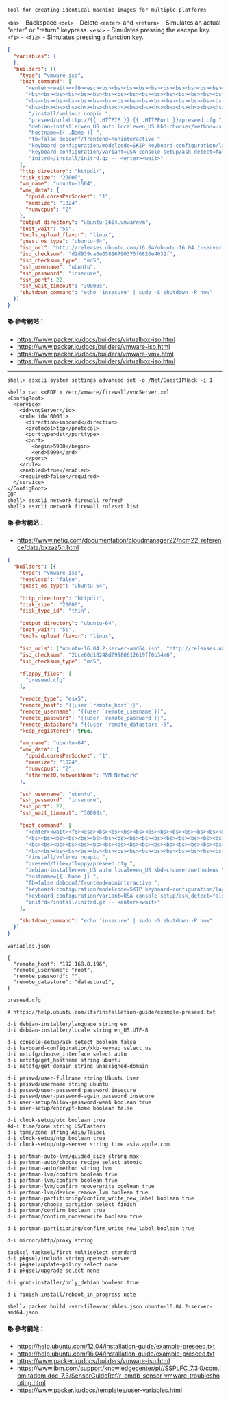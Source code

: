 `Tool for creating identical machine images for multiple platforms`

`<bs>` - Backspace
`<del>` - Delete
`<enter>` and `<return>` - Simulates an actual "enter" or "return" keypress.
`<esc>` - Simulates pressing the escape key.
`<f1>` - `<f12>` - Simulates pressing a function key.


```json
{
  "variables": {
  },
  "builders": [{
    "type": "vmware-iso",
    "boot_command": [
      "<enter><wait><<f6><esc><bs><bs><bs><bs><bs><bs><bs><bs><bs><bs><bs><bs><bs><bs><bs><bs><bs>",
      "<bs><bs><bs><bs><bs><bs><bs><bs><bs><bs><bs><bs><bs><bs><bs><bs><bs><bs><bs><bs><bs><bs>",
      "<bs><bs><bs><bs><bs><bs><bs><bs><bs><bs><bs><bs><bs><bs><bs><bs><bs><bs><bs><bs><bs><bs>",
      "<bs><bs><bs><bs><bs><bs><bs><bs><bs><bs><bs><bs><bs><bs><bs><bs><bs><bs><bs><bs><bs><bs>",
       "/install/vmlinuz noapic ",
       "preseed/url=http://{{ .HTTPIP }}:{{ .HTTPPort }}/preseed.cfg ",
       "debian-installer=en_US auto locale=en_US kbd-chooser/method=us ",
       "hostname={{ .Name }} ",
       "fb=false debconf/frontend=noninteractive ",
       "keyboard-configuration/modelcode=SKIP keyboard-configuration/layout=USA ",
       "keyboard-configuration/variant=USA console-setup/ask_detect=false ",
       "initrd=/install/initrd.gz -- <enter><wait>"
    ],
    "http_directory": "httpdir",
    "disk_size": "20000",
    "vm_name": "ubuntu-1604",
    "vmx_data": {
      "cpuid.coresPerSocket": "1",
      "memsize": "1024",
      "numvcpus": "2"
    },
    "output_directory": "ubuntu-1604.vmwarevm",
    "boot_wait": "5s",
    "tools_upload_flavor": "linux",
    "guest_os_type": "ubuntu-64",
    "iso_url": "http://releases.ubuntu.com/16.04/ubuntu-16.04.1-server-amd64.iso",
    "iso_checksum": "d2d939ca0e65816790375f6826e4032f",
    "iso_checksum_type": "md5",
    "ssh_username": "ubuntu",
    "ssh_password": "insecure",
    "ssh_port": 22,
    "ssh_wait_timeout": "30000s",
    "shutdown_command": "echo 'insecure' | sudo -S shutdown -P now"
  }]
}

```            

#### :books: 參考網站：

- https://www.packer.io/docs/builders/virtualbox-iso.html
- https://www.packer.io/docs/builders/vmware-iso.html
- https://www.packer.io/docs/builders/vmware-vmx.html
- https://www.packer.io/docs/builders/virtualbox-iso.html


---

```
shell> esxcli system settings advanced set -o /Net/GuestIPHack -i 1
```

```
shell> cat <<EOF > /etc/vmware/firewall/vncServer.xml
<ConfigRoot>
  <service>
    <id>vncServer</id>
    <rule id='0000'>
      <direction>inbound</direction>
      <protocol>tcp</protocol>
      <porttype>dst</porttype>
      <port>
        <begin>5900</begin>
        <end>5999</end>
      </port>
    </rule>
    <enabled>true</enabled>
    <required>false</required>
  </service>
</ConfigRoot>
EOF
shell> esxcli network firewall refresh
shell> esxcli network firewall ruleset list
```

#### :books: 參考網站：
- https://www.netiq.com/documentation/cloudmanager22/ncm22_reference/data/bxzaz5n.html

```json
{
  "builders": [{
    "type": "vmware-iso",
    "headless": "false",
    "guest_os_type": "ubuntu-64",

    "http_directory": "httpdir",
    "disk_size": "20000",
    "disk_type_id": "thin",

    "output_directory": "ubuntu-64",
    "boot_wait": "5s",
    "tools_upload_flavor": "linux",

    "iso_urls": ["ubuntu-16.04.2-server-amd64.iso", "http://releases.ubuntu.com/16.04/ubuntu-16.04.2-server-amd64.iso"],
    "iso_checksum": "2bce60d18248df9980612619ff0b34e6",
    "iso_checksum_type": "md5",

    "floppy_files": [
      "preseed.cfg"
    ],

    "remote_type": "esx5",
    "remote_host": "{{user `remote_host`}}",
    "remote_username": "{{user `remote_username`}}",
    "remote_password": "{{user `remote_password`}}",
    "remote_datastore": "{{user `remote_datastore`}}",
    "keep_registered": true,

    "vm_name": "ubuntu-64",
    "vmx_data": {
      "cpuid.coresPerSocket": "1",
      "memsize": "1024",
      "numvcpus": "2",
      "ethernet0.networkName": "VM Network"
    },

    "ssh_username": "ubuntu",
    "ssh_password": "insecure",
    "ssh_port": 22,
    "ssh_wait_timeout": "30000s",

    "boot_command": [
      "<enter><wait><f6><esc><bs><bs><bs><bs><bs><bs><bs><bs><bs><bs><bs><bs><bs><bs><bs><bs><bs>",
      "<bs><bs><bs><bs><bs><bs><bs><bs><bs><bs><bs><bs><bs><bs><bs><bs><bs><bs><bs><bs><bs><bs>",
      "<bs><bs><bs><bs><bs><bs><bs><bs><bs><bs><bs><bs><bs><bs><bs><bs><bs><bs><bs><bs><bs><bs>",
      "<bs><bs><bs><bs><bs><bs><bs><bs><bs><bs><bs><bs><bs><bs><bs><bs><bs><bs><bs><bs><bs><bs>",
      "/install/vmlinuz noapic ",
      "preseed/file=/floppy/preseed.cfg ",
      "debian-installer=en_US auto locale=en_US kbd-chooser/method=us ",
      "hostname={{ .Name }} ",
      "fb=false debconf/frontend=noninteractive ",
      "keyboard-configuration/modelcode=SKIP keyboard-configuration/layout=USA ",
      "keyboard-configuration/variant=USA console-setup/ask_detect=false ",
      "initrd=/install/initrd.gz -- <enter><wait>"
    ],

    "shutdown_command": "echo 'insecure' | sudo -S shutdown -P now"
  }]
}
```


`variables.json`
```
{
  "remote_host": "192.168.8.196",
  "remote_username": "root",
  "remote_password": "",
  "remote_datastore": "datastore1",
}
```

`preseed.cfg`

```
# https://help.ubuntu.com/lts/installation-guide/example-preseed.txt

d-i debian-installer/language string en
d-i debian-installer/locale string en_US.UTF-8

d-i console-setup/ask_detect boolean false
d-i keyboard-configuration/xkb-keymap select us
d-i netcfg/choose_interface select auto
d-i netcfg/get_hostname string ubuntu
d-i netcfg/get_domain string unassigned-domain

d-i passwd/user-fullname string Ubuntu User
d-i passwd/username string ubuntu
d-i passwd/user-password password insecure
d-i passwd/user-password-again password insecure
d-i user-setup/allow-password-weak boolean true
d-i user-setup/encrypt-home boolean false

d-i clock-setup/utc boolean true
#d-i time/zone string US/Eastern
d-i time/zone string Asia/Taipei
d-i clock-setup/ntp boolean true
d-i clock-setup/ntp-server string time.asia.apple.com

d-i partman-auto-lvm/guided_size string max
d-i partman-auto/choose_recipe select atomic
d-i partman-auto/method string lvm
d-i partman-lvm/confirm boolean true
d-i partman-lvm/confirm boolean true
d-i partman-lvm/confirm_nooverwrite boolean true
d-i partman-lvm/device_remove_lvm boolean true
d-i partman-partitioning/confirm_write_new_label boolean true
d-i partman/choose_partition select finish
d-i partman/confirm boolean true
d-i partman/confirm_nooverwrite boolean true

d-i partman-partitioning/confirm_write_new_label boolean true

d-i mirror/http/proxy string

tasksel tasksel/first multiselect standard
d-i pkgsel/include string openssh-server 
d-i pkgsel/update-policy select none
d-i pkgsel/upgrade select none

d-i grub-installer/only_debian boolean true

d-i finish-install/reboot_in_progress note
```

```
shell> packer build -var-file=variables.json ubuntu-16.04.2-server-amd64.json
```

#### :books: 參考網站：
- https://help.ubuntu.com/12.04/installation-guide/example-preseed.txt
- https://help.ubuntu.com/16.04/installation-guide/example-preseed.txt
- https://www.packer.io/docs/builders/vmware-iso.html
- https://www.ibm.com/support/knowledgecenter/pl//SSPLFC_7.3.0/com.ibm.taddm.doc_7.3/SensorGuideRef/r_cmdb_sensor_vmware_troubleshooting.html
- https://www.packer.io/docs/templates/user-variables.html
